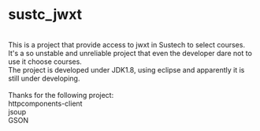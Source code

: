# sustc_jwxt
<br>
This is a project that provide access to jwxt in Sustech to select courses.<br>
It's a so unstable and unreliable project that even the developer dare not to use it choose courses.<br>
The project is developed under JDK1.8, using eclipse and apparently it is still under developing.<br>
<br>
Thanks for the following project:<br>
httpcomponents-client<br>
jsoup<br>
GSON<br>
